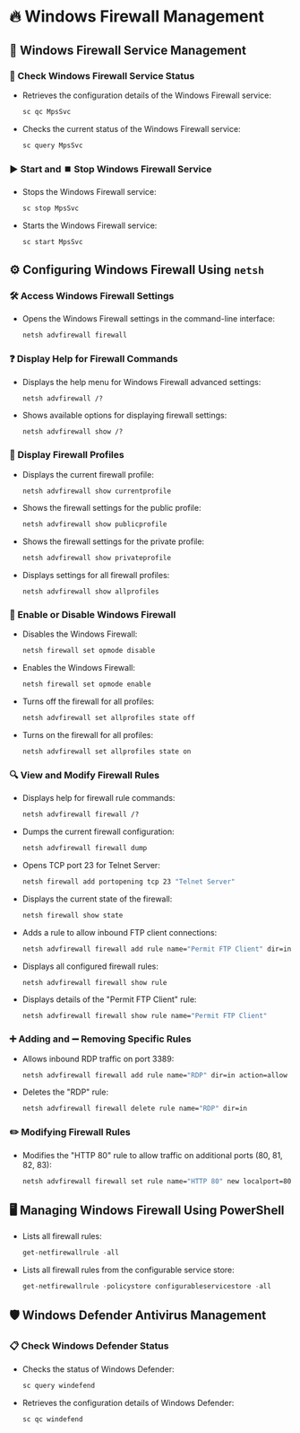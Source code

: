 # 🔥 Windows Firewall Management

## 🔧 Windows Firewall Service Management

### 📌 Check Windows Firewall Service Status

- Retrieves the configuration details of the Windows Firewall service:
  ```cmd
  sc qc MpsSvc
  ```

- Checks the current status of the Windows Firewall service:
  ```cmd
  sc query MpsSvc
  ```

### ▶️ Start and ⏹️ Stop Windows Firewall Service

- Stops the Windows Firewall service:
  ```cmd
  sc stop MpsSvc
  ```

- Starts the Windows Firewall service:
  ```cmd
  sc start MpsSvc
  ```

## ⚙️ Configuring Windows Firewall Using `netsh`

### 🛠️ Access Windows Firewall Settings

- Opens the Windows Firewall settings in the command-line interface:
  ```cmd
  netsh advfirewall firewall
  ```

### ❓ Display Help for Firewall Commands

- Displays the help menu for Windows Firewall advanced settings:
  ```cmd
  netsh advfirewall /?
  ```

- Shows available options for displaying firewall settings:
  ```cmd
  netsh advfirewall show /?
  ```

### 📜 Display Firewall Profiles

- Displays the current firewall profile:
  ```cmd
  netsh advfirewall show currentprofile
  ```

- Shows the firewall settings for the public profile:
  ```cmd
  netsh advfirewall show publicprofile
  ```

- Shows the firewall settings for the private profile:
  ```cmd
  netsh advfirewall show privateprofile
  ```

- Displays settings for all firewall profiles:
  ```cmd
  netsh advfirewall show allprofiles
  ```

### 🚦 Enable or Disable Windows Firewall

- Disables the Windows Firewall:
  ```cmd
  netsh firewall set opmode disable
  ```

- Enables the Windows Firewall:
  ```cmd
  netsh firewall set opmode enable
  ```

- Turns off the firewall for all profiles:
  ```cmd
  netsh advfirewall set allprofiles state off
  ```

- Turns on the firewall for all profiles:
  ```cmd
  netsh advfirewall set allprofiles state on
  ```

### 🔍 View and Modify Firewall Rules

- Displays help for firewall rule commands:
  ```cmd
  netsh advfirewall firewall /?
  ```

- Dumps the current firewall configuration:
  ```cmd
  netsh advfirewall firewall dump
  ```

- Opens TCP port 23 for Telnet Server:
  ```cmd
  netsh firewall add portopening tcp 23 "Telnet Server"
  ```

- Displays the current state of the firewall:
  ```cmd
  netsh firewall show state
  ```

- Adds a rule to allow inbound FTP client connections:
  ```cmd
  netsh advfirewall firewall add rule name="Permit FTP Client" dir=in action=allow enable=yes profile=any program=%SystemRoot%\System32\ftp.exe
  ```

- Displays all configured firewall rules:
  ```cmd
  netsh advfirewall firewall show rule
  ```

- Displays details of the "Permit FTP Client" rule:
  ```cmd
  netsh advfirewall firewall show rule name="Permit FTP Client"
  ```

### ➕ Adding and ➖ Removing Specific Rules

- Allows inbound RDP traffic on port 3389:
  ```cmd
  netsh advfirewall firewall add rule name="RDP" dir=in action=allow enable=yes profile=any protocol=TCP localport=3389
  ```

- Deletes the "RDP" rule:
  ```cmd
  netsh advfirewall firewall delete rule name="RDP" dir=in
  ```

### ✏️ Modifying Firewall Rules

- Modifies the "HTTP 80" rule to allow traffic on additional ports (80, 81, 82, 83):
  ```cmd
  netsh advfirewall firewall set rule name="HTTP 80" new localport=80,81,82,83 action=allow
  ```

## 🖥️ Managing Windows Firewall Using PowerShell

- Lists all firewall rules:
  ```powershell
  get-netfirewallrule -all
  ```

- Lists all firewall rules from the configurable service store:
  ```powershell
  get-netfirewallrule -policystore configurableservicestore -all
  ```

## 🛡️ Windows Defender Antivirus Management

### 📋 Check Windows Defender Status

- Checks the status of Windows Defender:
  ```cmd
  sc query windefend
  ```

- Retrieves the configuration details of Windows Defender:
  ```cmd
  sc qc windefend
  
